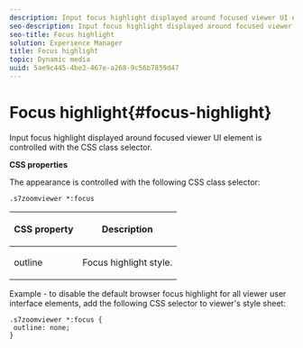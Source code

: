 ```yaml
---
description: Input focus highlight displayed around focused viewer UI element is controlled with the CSS class selector.
seo-description: Input focus highlight displayed around focused viewer UI element is controlled with the CSS class selector.
seo-title: Focus highlight
solution: Experience Manager
title: Focus highlight
topic: Dynamic media
uuid: 5ae9c445-4be2-467e-a268-9c56b7859d47
---
```


# Focus highlight{#focus-highlight}

Input focus highlight displayed around focused viewer UI element is controlled with the CSS class selector.

<a id="section_061E550C1C1D4DB2BD663A898895B38C"></a>

**CSS properties**

The appearance is controlled with the following CSS class selector:

```
.s7zoomviewer *:focus
```

<table id="table_94EE3F5BBE4547C0B4943471CEE7EDE4"> 
 <thead> 
  <tr> 
   <th colname="col1" class="entry"> <p> CSS property </p> </th> 
   <th colname="col2" class="entry"> <p>Description </p> </th> 
  </tr> 
 </thead>
 <tbody> 
  <tr> 
   <td colname="col1"> <p> <span class="codeph"> outline </span> </p> </td> 
   <td colname="col2"> <p>Focus highlight style. </p> </td> 
  </tr> 
 </tbody> 
</table>

Example - to disable the default browser focus highlight for all viewer user interface elements, add the following CSS selector to viewer's style sheet:

```
.s7zoomviewer *:focus { 
 outline: none; 
}
```


